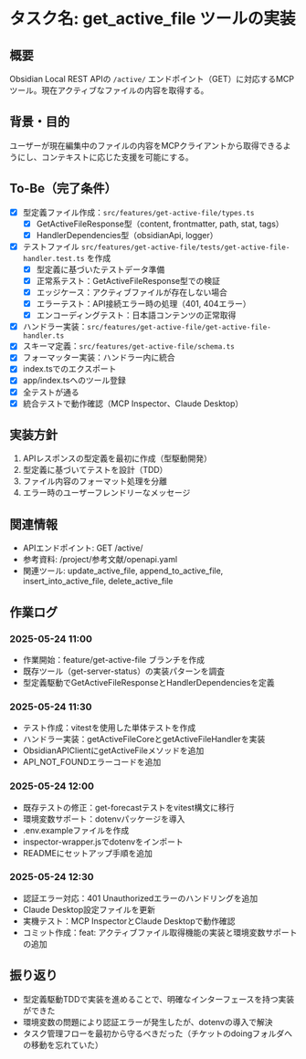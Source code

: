 # タスク名: get_active_file ツールの実装

## 概要
Obsidian Local REST APIの `/active/` エンドポイント（GET）に対応するMCPツール。現在アクティブなファイルの内容を取得する。

## 背景・目的
ユーザーが現在編集中のファイルの内容をMCPクライアントから取得できるようにし、コンテキストに応じた支援を可能にする。

## To-Be（完了条件）
- [x] 型定義ファイル作成：`src/features/get-active-file/types.ts`
  - [x] GetActiveFileResponse型（content, frontmatter, path, stat, tags）
  - [x] HandlerDependencies型（obsidianApi, logger）
- [x] テストファイル `src/features/get-active-file/tests/get-active-file-handler.test.ts` を作成
  - [x] 型定義に基づいたテストデータ準備
  - [x] 正常系テスト：GetActiveFileResponse型での検証
  - [x] エッジケース：アクティブファイルが存在しない場合
  - [x] エラーテスト：API接続エラー時の処理（401, 404エラー）
  - [x] エンコーディングテスト：日本語コンテンツの正常取得
- [x] ハンドラー実装：`src/features/get-active-file/get-active-file-handler.ts`
- [x] スキーマ定義：`src/features/get-active-file/schema.ts`
- [x] フォーマッター実装：ハンドラー内に統合
- [x] index.tsでのエクスポート
- [x] app/index.tsへのツール登録
- [x] 全テストが通る
- [x] 統合テストで動作確認（MCP Inspector、Claude Desktop）

## 実装方針
1. APIレスポンスの型定義を最初に作成（型駆動開発）
2. 型定義に基づいてテストを設計（TDD）
3. ファイル内容のフォーマット処理を分離
4. エラー時のユーザーフレンドリーなメッセージ

## 関連情報
- APIエンドポイント: GET /active/
- 参考資料: /project/参考文献/openapi.yaml
- 関連ツール: update_active_file, append_to_active_file, insert_into_active_file, delete_active_file

## 作業ログ
### 2025-05-24 11:00
- 作業開始：feature/get-active-file ブランチを作成
- 既存ツール（get-server-status）の実装パターンを調査
- 型定義駆動でGetActiveFileResponseとHandlerDependenciesを定義

### 2025-05-24 11:30
- テスト作成：vitestを使用した単体テストを作成
- ハンドラー実装：getActiveFileCoreとgetActiveFileHandlerを実装
- ObsidianAPIClientにgetActiveFileメソッドを追加
- API_NOT_FOUNDエラーコードを追加

### 2025-05-24 12:00
- 既存テストの修正：get-forecastテストをvitest構文に移行
- 環境変数サポート：dotenvパッケージを導入
- .env.exampleファイルを作成
- inspector-wrapper.jsでdotenvをインポート
- READMEにセットアップ手順を追加

### 2025-05-24 12:30
- 認証エラー対応：401 Unauthorizedエラーのハンドリングを追加
- Claude Desktop設定ファイルを更新
- 実機テスト：MCP InspectorとClaude Desktopで動作確認
- コミット作成：feat: アクティブファイル取得機能の実装と環境変数サポートの追加

## 振り返り
- 型定義駆動TDDで実装を進めることで、明確なインターフェースを持つ実装ができた
- 環境変数の問題により認証エラーが発生したが、dotenvの導入で解決
- タスク管理フローを最初から守るべきだった（チケットのdoingフォルダへの移動を忘れていた）